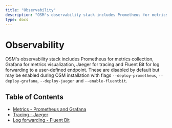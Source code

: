 ```yaml
---
title: "Observability"
description: "OSM's observability stack includes Prometheus for metrics collection, Grafana for metrics visualization, Jaeger for tracing and Fluent Bit for log forwarding."
type: docs
---
```


# Observability

OSM's observability stack includes Prometheus for metrics collection, Grafana for metrics visualization, Jaeger for tracing and Fluent Bit for log forwarding to a user-defined endpoint. These are disabled by default but may be enabled during OSM installation with flags `--deploy-prometheus`, `--deploy-grafana`, `--deploy-jaeger` and `--enable-fluentbit`.

## Table of Contents
- [Metrics - Prometheus and Grafana](./metrics.md)
- [Tracing - Jaeger](./tracing.md)
- [Log forwarding - Fluent Bit](./logs.md)
